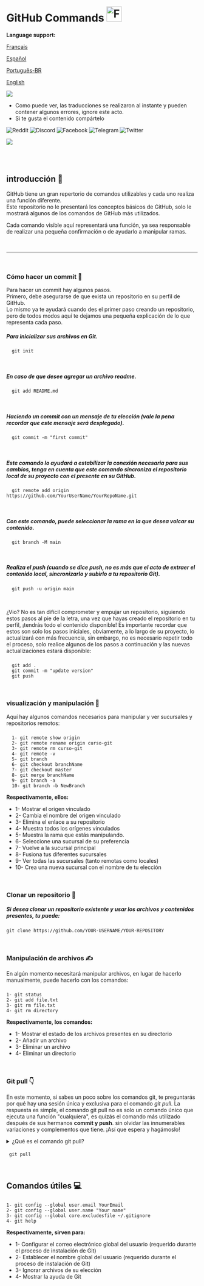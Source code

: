 # GitHub Commands <img src="https://user-images.githubusercontent.com/74038190/216122041-518ac897-8d92-4c6b-9b3f-ca01dcaf38ee.png" alt="Fire" width="40" />

**Language support:**

<p>
    <a href="/GitDocs/readme_fr.md">Français </a>
<p/> 
<p>
    <a href="/GitDocs/readme_es.md">Español</a>
<p/>
<p>
    <a href="/GitDocs/readme_pt-br.md">Português-BR</a>
<p/>
<p>
    <a href="/README.md">English</a>
<p/> 
    
![](https://i.imgur.com/waxVImv.png)

* Como puede ver, las traducciones se realizaron al instante y pueden contener algunos errores, ignore este acto.
* Si te gusta el contenido compártelo

![Reddit](https://img.shields.io/badge/Reddit-%23FF4500.svg?style=for-the-badge&logo=Reddit&logoColor=white)
![Discord](https://img.shields.io/badge/Discord-%235865F2.svg?style=for-the-badge&logo=discord&logoColor=white)
![Facebook](https://img.shields.io/badge/Facebook-%231877F2.svg?style=for-the-badge&logo=Facebook&logoColor=white)
![Telegram](https://img.shields.io/badge/Telegram-2CA5E0?style=for-the-badge&logo=telegram&logoColor=white)
![Twitter](https://img.shields.io/badge/Twitter-%231DA1F2.svg?style=for-the-badge&logo=Twitter&logoColor=white)

![](https://i.imgur.com/waxVImv.png)

<br/>
<br/>

## introducción 👶

GitHub tiene un gran repertorio de comandos utilizables y cada uno realiza una función diferente. <br />
Este repositorio no le presentará los conceptos básicos de GitHub, solo le mostrará algunos de los comandos de GitHub más utilizados.

Cada comando visible aquí representará una función, ya sea responsable de realizar una pequeña confirmación o de ayudarlo a manipular ramas.

<br/>

---

<br/>

### Cómo hacer un commit 🐤

Para hacer un commit hay algunos pasos. 
<br />
Primero, debe asegurarse de que exista un repositorio en su perfil de GitHub.
<br />
Lo mismo ya te ayudará cuando des el primer paso creando un repositorio, pero de todos modos aquí te dejamos una pequeña explicación de lo que representa cada paso.

##### Para inicializar sus archivos en Git.
      git init

<br />
      
##### En caso de que desee agregar un archivo readme.
      git add README.md

<br />

##### Haciendo un commit con un mensaje de tu elección (vale la pena recordar que este mensaje será desplegado).
      git commit -m "first commit"

<br />

##### Este comando lo ayudará a estabilizar la conexión necesaria para sus cambios, tenga en cuenta que este comando sincroniza el repositorio local de su proyecto con el presente en su GitHub.
      git remote add origin https://github.com/YourUserName/YourRepoName.git

<br />

##### Con este comando, puede seleccionar la rama en la que desea volcar su contenido.
      git branch -M main

<br />

##### Realiza el push (cuando se dice _push_, no es más que el acto de extraer el contenido local, sincronizarlo y subirlo a tu repositorio Git).
      git push -u origin main

<br />

¿Vio? No es tan difícil comprometer y empujar un repositorio, siguiendo estos pasos al pie de la letra, una vez que hayas creado el repositorio en tu perfil, ¡tendrás todo el contenido disponible!
Es importante recordar que estos son solo los pasos iniciales, obviamente, a lo largo de su proyecto, lo actualizará con más frecuencia, sin embargo, no es necesario repetir todo el proceso, solo realice algunos de los pasos a continuación y las nuevas actualizaciones estará disponible:

##### 
      git add . 
      git commit -m "update version"
      git push

<br />

### visualización y manipulación 🙌

Aquí hay algunos comandos necesarios para manipular y ver sucursales y repositorios remotos:

##### 
      1- git remote show origin
      2- git remote rename origin curso-git
      3- git remote rm curso-git
      4- git remote -v
      5- git branch
      6- git checkout branchName
      7- git checkout master
      8- git merge branchName
      9- git branch -a
      10- git branch -b NewBranch

**Respectivamente, ellos:**

* 1- Mostrar el origen vinculado
* 2- Cambia el nombre del origen vinculado
* 3- Elimina el enlace a su repositorio
* 4- Muestra todos los orígenes vinculados
* 5- Muestra la rama que estás manipulando.
* 6- Seleccione una sucursal de su preferencia
* 7- Vuelve a la sucursal principal
* 8- Fusiona tus diferentes sucursales
* 9- Ver todas las sucursales (tanto remotas como locales)
* 10- Crea una nueva sucursal con el nombre de tu elección

<br />

### Clonar un repositorio 👷

##### Si desea clonar un repositorio existente y usar los archivos y contenidos presentes, tu puede:
    git clone https://github.com/YOUR-USERNAME/YOUR-REPOSITORY

<br />

### Manipulación de archivos ✍️

En algún momento necesitará manipular archivos, en lugar de hacerlo manualmente, puede hacerlo con los comandos:

#####
    1- git status
    2- git add file.txt
    3- git rm file.txt
    4- git rm directory

**Respectivamente, los comandos:**

* 1- Mostrar el estado de los archivos presentes en su directorio
* 2- Añadir un archivo
* 3- Eliminar un archivo
* 4- Eliminar un directorio

<br />

### Git pull 👇

En este momento, si sabes un poco sobre los comandos git, te preguntarás por qué hay una sesión única y exclusiva para el comando *git pull*.
La respuesta es simple, el comando git pull no es solo un comando único que ejecuta una función "cualquiera", es quizás el comando más utilizado después de sus hermanos **commit y push**.
sin olvidar las innumerables variaciones y complementos que tiene. ¡Así que espera y hagámoslo!

<details>
<summary> ¿Qué es el comando git pull? </summary>
<br />
El comando git pull se utiliza para buscar y descargar contenido de repositorios remotos y actualizar inmediatamente el repositorio local para que el contenido sea el mismo, no teniendo así,
diferencia entre los contenidos a fusionar, sin riesgo de errores o bugs.
<br />
<br />
En la primera etapa de la operación, git pull ejecuta el comando git fetch, que cubre la rama local a la que apunta HEAD.
<br />
Cuando se descarga el contenido, git pull ingresa al flujo de trabajo de fusión. Se crea la confirmación de fusión y el HEAD se actualiza para que apunte a la nueva confirmación.
</details>

####
     git pull

<br />

## Comandos útiles 💻

#####
    1- git config --global user.email YourEmail
    2- git config --global user.name "Your name"
    3- git config --global core.excludesfile ~/.gitignore
    4- git help

**Respectivamente, sirven para:**

* 1- Configurar el correo electrónico global del usuario (requerido durante el proceso de instalación de Git)
* 2- Establecer el nombre global del usuario (requerido durante el proceso de instalación de Git)
* 3- Ignorar archivos de su elección
* 4- Mostrar la ayuda de Git
